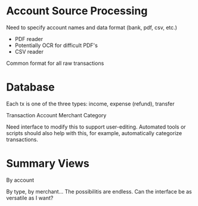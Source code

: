 # Account Source Processing

Need to specify account names and data format (bank, pdf, csv, etc.)

 - PDF reader
 - Potentially OCR for difficult PDF's
 - CSV reader

Common format for all raw transactions

# Database

Each tx is one of the three types: income, expense (refund), transfer

Transaction Account Merchant Category

Need interface to modify this to support user-editing. Automated tools or scripts should also help with this, for example, automatically categorize transactions.

# Summary Views

By account

By type, by merchant... The possibilitis are endless. Can the interface be as versatile as I want?
